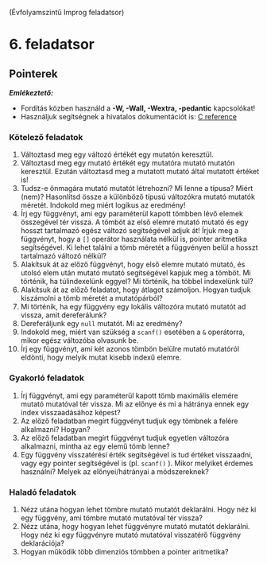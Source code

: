 (Évfolyamszintű Improg feladatsor)

# 6. feladatsor


## Pointerek

***Emlékeztető:*** 
- Fordítás közben használd a **-W, -Wall, -Wextra, -pedantic** kapcsolókat!
- Használjuk segítségnek a hivatalos dokumentációt is: [C reference](https://en.cppreference.com/w/c)

### Kötelező feladatok 

1. Változtasd meg egy változó értékét egy mutatón keresztül.
2. Változtasd meg egy mutató értékét egy mutatóra mutató mutatón keresztül. Ezután változtasd meg a mutatott mutató által mutatott értéket is!
3. Tudsz-e önmagára mutató mutatót létrehozni? Mi lenne a típusa? Miért (nem)? Hasonlítsd össze a különböző típusú változókra mutató mutatók méretét. Indokold meg miért logikus az eredmény!
4. Írj egy függvényt, ami egy paraméterül kapott tömbben lévő elemek összegével tér vissza. A tömböt az első elemre mutató mutató és egy hosszt tartalmazó egész változó segítségével adjuk át! Írjuk meg a függvényt, hogy a `[]` operátor használata nélkül is, pointer aritmetika segítségével. Ki lehet találni a tömb méretét a függvényen belül a hosszt tartalmazó változó nélkül?
5. Alakítsuk át az előző függvényt, hogy első elemre mutató mutató, és utolsó elem után mutató mutató segítségével kapjuk meg a tömböt. Mi történik, ha túlindexelünk eggyel? Mi történik, ha többel indexelünk túl?
6. Alakítsuk át az előző feladatot, hogy átlagot számoljon. Hogyan tudjuk kiszámolni a tömb méretét a mutatópárból?
7. Mi történik, ha egy függvény egy lokális változóra mutató mutatót ad vissza, amit dereferálunk?
8. Dereferáljunk egy `null` mutatót. Mi az eredmény?
9. Indokold meg, miért van szükség a `scanf()` esetében a `&` operátorra, mikor egész változóba olvasunk be.
10. Írj egy függvényt, ami két azonos tömbön belülre mutató mutatóról eldönti, hogy melyik mutat kisebb indexű elemre.

### Gyakorló feladatok

1. Írj függvényt, ami egy paraméterül kapott tömb maximális elemére mutató mutatóval tér vissza. Mi az előnye és mi a hátránya ennek egy index visszaadásához képest?
2. Az előző feladatban megírt függvényt tudjuk egy tömbnek a felére alkalmazni? Hogyan?
3. Az előző feladatban megírt függvényt tudjuk egyetlen változóra alkalmazni, mintha az egy elemű tömb lenne?
4. Egy függvény visszatérési érték segítségével is tud értéket visszaadni, vagy egy pointer segítségével is (pl. `scanf()` ). Mikor melyiket érdemes használni? Melyek az előnyei/hátrányai a módszereknek?

### Haladó feladatok

1. Nézz utána hogyan lehet tömbre mutató mutatót deklarálni. Hogy néz ki egy függvény, ami tömbre mutató mutatóval tér vissza?
2. Nézz utána, hogy hogyan lehet függvényre mutató mutatót deklarálni. Hogy néz ki egy függvényre mutató mutatóval visszatérő függvény deklarációja?
3. Hogyan működik több dimenziós tömbben a pointer aritmetika?
